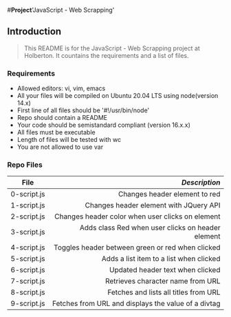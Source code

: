 #**Project**'JavaScript - Web Scrapping'

## Introduction
> This README is for the JavaScript - Web Scrapping project at Holberton. It countains the requirements and a list of files.

### Requirements
- Allowed editors: vi, vim, emacs
- All your files will be compiled on Ubuntu 20.04 LTS using node(version 14.x)
- First line of all files should be '#!/usr/bin/node'
- Repo should contain a README
- Your code should be semistandard compliant (version 16.x.x)
- All files must be executable
- Length of files will be tested with wc
- You are not allowed to use var


### Repo Files
| **File** | *__Description__* |
|----------|----------------:|
|0-script.js| Changes header element to red|
|1-script.js| Changes header element with JQuery API|
|2-script.js| Changes header color when user clicks on element|
|3-script.js| Adds class Red when user clicks on header element|
|4-script.js| Toggles header between green or red when clicked|
|5-script.js| Adds a list item to a list when clicked|
|6-script.js| Updated header text when clicked|
|7-script.js| Retrieves character name from URL|
|8-script.js| Fetches and lists all titles from URL|
|9-script.js| Fetches from URL and displays the value of a divtag|